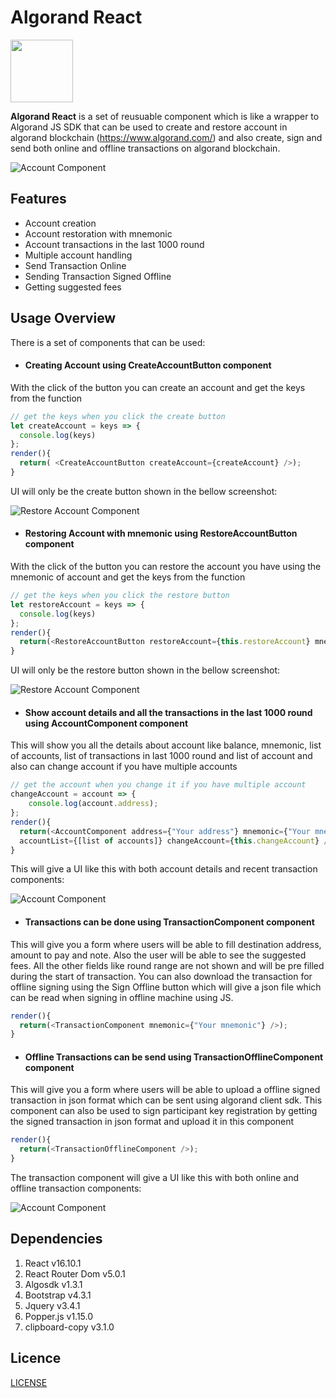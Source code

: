 # Algorand React

<img src="https://raw.githubusercontent.com/mmitrasish/algorand-sdk-react-component/master/src/assets/images/algorandicon.webp" width="100" height="100">

**Algorand React** is a set of reusuable component which is like a wrapper to Algorand JS SDK that can be used to create and restore account in algorand blockchain (https://www.algorand.com/) and also create, sign and send both online and offline transactions on algorand blockchain.

![Account Component](https://github.com/mmitrasish/algorand-sdk-react-component/blob/master/src/assets/images/screenshots/Screenshot1.png)

## Features

* Account creation
* Account restoration with mnemonic
* Account transactions in the last 1000 round
* Multiple account handling
* Send Transaction Online
* Sending Transaction Signed Offline
* Getting suggested fees

## Usage Overview

There is a set of components that can be used:

* #### Creating Account using CreateAccountButton component

With the click of the button you can create an account and get the keys from the function

```javascript
// get the keys when you click the create button
let createAccount = keys => {
  console.log(keys)
};
render(){
  return( <CreateAccountButton createAccount={createAccount} />);
}
```

UI will only be the create button shown in the bellow screenshot:

![Restore Account Component](https://github.com/mmitrasish/algorand-sdk-react-component/blob/master/src/assets/images/screenshots/Screenshot3.png)

* #### Restoring Account with mnemonic using RestoreAccountButton component

With the click of the button you can restore the account you have using the mnemonic of account and get the keys from the function

```javascript
// get the keys when you click the restore button
let restoreAccount = keys => {
  console.log(keys)
};
render(){
  return(<RestoreAccountButton restoreAccount={this.restoreAccount} mnemonic={"your mnemonic"} />);
}
```

UI will only be the restore button shown in the bellow screenshot:

![Restore Account Component](https://github.com/mmitrasish/algorand-sdk-react-component/blob/master/src/assets/images/screenshots/Screenshot4.png)

* #### Show account details and all the transactions in the last 1000 round using AccountComponent component

This will show you all the details about account like balance, mnemonic, list of accounts, list of transactions in last 1000 round and list of account and also can change account if you have multiple accounts

```javascript
// get the account when you change it if you have multiple account
changeAccount = account => {
    console.log(account.address);
};
render(){
  return(<AccountComponent address={"Your address"} mnemonic={"Your mnemonic"} 
  accountList={[list of accounts]} changeAccount={this.changeAccount} />);
}
```

This will give a UI like this with both account details and recent transaction components: 

![Account Component](https://github.com/mmitrasish/algorand-sdk-react-component/blob/master/src/assets/images/screenshots/Screenshot5.png)

* #### Transactions can be done using TransactionComponent component

This will give you a form where users will be able to fill destination address, amount to pay and note. Also the user will be able to see the suggested fees. All the other fields like round range are not shown and will be pre filled during the start of transaction. You can also download the transaction for offline signing using the Sign Offline button which will give a json file which can be read when signing in offline machine using JS.

```javascript
render(){
  return(<TransactionComponent mnemonic={"Your mnemonic"} />);
}
```

* #### Offline Transactions can be send using TransactionOfflineComponent component

This will give you a form where users will be able to upload a offline signed transaction in json format which can be sent using algorand client sdk. This component can also be used to sign participant key registration by getting the signed transaction in json format and upload it in this component

```javascript
render(){
  return(<TransactionOfflineComponent />);
}
```

The transaction component will give a UI like this with both online and offline transaction components: 

![Account Component](https://github.com/mmitrasish/algorand-sdk-react-component/blob/master/src/assets/images/screenshots/Screenshot2.png)

## Dependencies

1. React v16.10.1
1. React Router Dom v5.0.1
1. Algosdk v1.3.1
1. Bootstrap v4.3.1
1. Jquery v3.4.1
1. Popper.js v1.15.0
1. clipboard-copy v3.1.0

## Licence

[LICENSE](https://github.com/mmitrasish/algorand-sdk-react-component/blob/master/LICENSE)
